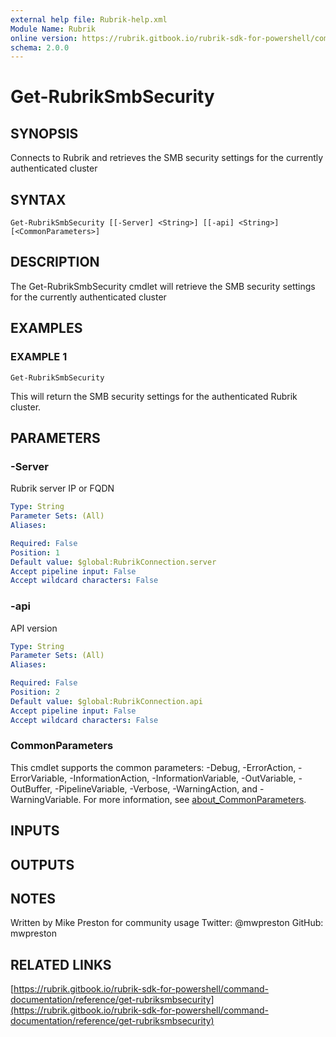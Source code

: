 ```yaml
---
external help file: Rubrik-help.xml
Module Name: Rubrik
online version: https://rubrik.gitbook.io/rubrik-sdk-for-powershell/command-documentation/reference/get-rubriksmbsecurity
schema: 2.0.0
---
```


# Get-RubrikSmbSecurity

## SYNOPSIS
Connects to Rubrik and retrieves the SMB security settings for the currently authenticated cluster

## SYNTAX

```
Get-RubrikSmbSecurity [[-Server] <String>] [[-api] <String>] [<CommonParameters>]
```

## DESCRIPTION
The Get-RubrikSmbSecurity cmdlet will retrieve the SMB security settings for the currently authenticated cluster

## EXAMPLES

### EXAMPLE 1
```
Get-RubrikSmbSecurity
```

This will return the SMB security settings for the authenticated Rubrik cluster.

## PARAMETERS

### -Server
Rubrik server IP or FQDN

```yaml
Type: String
Parameter Sets: (All)
Aliases:

Required: False
Position: 1
Default value: $global:RubrikConnection.server
Accept pipeline input: False
Accept wildcard characters: False
```

### -api
API version

```yaml
Type: String
Parameter Sets: (All)
Aliases:

Required: False
Position: 2
Default value: $global:RubrikConnection.api
Accept pipeline input: False
Accept wildcard characters: False
```

### CommonParameters
This cmdlet supports the common parameters: -Debug, -ErrorAction, -ErrorVariable, -InformationAction, -InformationVariable, -OutVariable, -OutBuffer, -PipelineVariable, -Verbose, -WarningAction, and -WarningVariable. For more information, see [about_CommonParameters](http://go.microsoft.com/fwlink/?LinkID=113216).

## INPUTS

## OUTPUTS

## NOTES
Written by Mike Preston for community usage
Twitter: @mwpreston
GitHub: mwpreston

## RELATED LINKS

[https://rubrik.gitbook.io/rubrik-sdk-for-powershell/command-documentation/reference/get-rubriksmbsecurity](https://rubrik.gitbook.io/rubrik-sdk-for-powershell/command-documentation/reference/get-rubriksmbsecurity)

